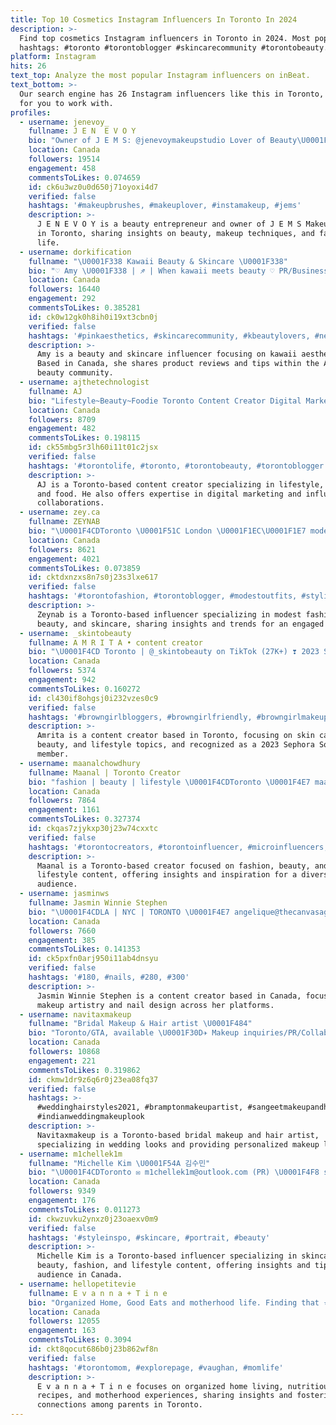 ```yaml
---
title: Top 10 Cosmetics Instagram Influencers In Toronto In 2024
description: >-
  Find top cosmetics Instagram influencers in Toronto in 2024. Most popular
  hashtags: #toronto #torontoblogger #skincarecommunity #torontobeauty.
platform: Instagram
hits: 26
text_top: Analyze the most popular Instagram influencers on inBeat.
text_bottom: >-
  Our search engine has 26 Instagram influencers like this in Toronto, Canada
  for you to work with.
profiles:
  - username: jenevoy_
    fullname: J E N  E V O Y
    bio: "Owner of J E M S: @jenevoymakeupstudio Lover of Beauty\U0001F484 Wifey to Ryan \U0001F469‍❤️‍\U0001F468 Mama to Scottie \U0001F467 I show it all on here & more!\U0001F48B \U0001F4CDToronto, Canada"
    location: Canada
    followers: 19514
    engagement: 458
    commentsToLikes: 0.074659
    id: ck6u3wz0u0d650j71oyoxi4d7
    verified: false
    hashtags: '#makeupbrushes, #makeuplover, #instamakeup, #jems'
    description: >-
      J E N E V O Y is a beauty entrepreneur and owner of J E M S Makeup Studio
      in Toronto, sharing insights on beauty, makeup techniques, and family
      life.
  - username: dorkification
    fullname: "\U0001F338 Kawaii Beauty & Skincare \U0001F338"
    bio: "♡ Amy \U0001F338 | ♐ | When kawaii meets beauty ♡ PR/Business: ♡ Email | \U0001F1E8\U0001F1E6\U0001F1FA\U0001F1F8 mailbox ♡ Yesstyle code: DORKIE1 ♡ #kawaiibeauty | #abcommunity @kawaiivy.cat"
    location: Canada
    followers: 16440
    engagement: 292
    commentsToLikes: 0.385281
    id: ck0w12gk0h8ih0i19xt3cbn0j
    verified: false
    hashtags: '#pinkaesthetics, #skincarecommunity, #kbeautylovers, #newskincare'
    description: >-
      Amy is a beauty and skincare influencer focusing on kawaii aesthetics.
      Based in Canada, she shares product reviews and tips within the Asian
      beauty community.
  - username: ajthetechnologist
    fullname: AJ
    bio: "Lifestyle~Beauty~Foodie Toronto Content Creator Digital Marketing Strategist PR/Collabs\U0001F48C: technologist.aj@gmail.com"
    location: Canada
    followers: 8709
    engagement: 482
    commentsToLikes: 0.198115
    id: ck55mbg5r3lh60i11t01c2jsx
    verified: false
    hashtags: '#torontolife, #toronto, #torontobeauty, #torontoblogger'
    description: >-
      AJ is a Toronto-based content creator specializing in lifestyle, beauty,
      and food. He also offers expertise in digital marketing and influencer
      collaborations.
  - username: zey.ca
    fullname: ZEYNAB
    bio: "\U0001F4CDToronto \U0001F51C London \U0001F1EC\U0001F1E7 modest fashion, beauty & skincare ✉️ itszeynabm@gmail.com more links ⬇️"
    location: Canada
    followers: 8621
    engagement: 4021
    commentsToLikes: 0.073859
    id: cktdxnzxs8n7s0j23s3lxe617
    verified: false
    hashtags: '#torontofashion, #torontoblogger, #modestoutfits, #stylingmodestly'
    description: >-
      Zeynab is a Toronto-based influencer specializing in modest fashion,
      beauty, and skincare, sharing insights and trends for an engaged audience.
  - username: _skintobeauty
    fullname: A M R I T A • content creator
    bio: "\U0001F4CD Toronto | @_skintobeauty on TikTok (27K+) ❣️ 2023 Sephora Squad \U0001F48C amritabanik318@gmail.com ✨ skin enthusiast, beauty, lifestyle"
    location: Canada
    followers: 5374
    engagement: 942
    commentsToLikes: 0.160272
    id: cl430if8ohgsj0i232vzes0c9
    verified: false
    hashtags: '#browngirlbloggers, #browngirlfriendly, #browngirlmakeup, #grwmmakeup'
    description: >-
      Amrita is a content creator based in Toronto, focusing on skin care,
      beauty, and lifestyle topics, and recognized as a 2023 Sephora Squad
      member.
  - username: maanalchowdhury
    fullname: Maanal | Toronto Creator
    bio: "fashion | beauty | lifestyle \U0001F4CDToronto \U0001F4E7 maanalmarketing@gmail.com"
    location: Canada
    followers: 7864
    engagement: 1161
    commentsToLikes: 0.327374
    id: ckqas7zjykxp30j23w74cxxtc
    verified: false
    hashtags: '#torontocreators, #torontoinfluencer, #microinfluencers, #discoverunder10k'
    description: >-
      Maanal is a Toronto-based creator focused on fashion, beauty, and
      lifestyle content, offering insights and inspiration for a diverse
      audience.
  - username: jasminws
    fullname: Jasmin Winnie Stephen
    bio: "\U0001F4CDLA | NYC | TORONTO \U0001F4E7 angelique@thecanvasagency.com \U0001F4E7 makeup@jasminws.com"
    location: Canada
    followers: 7660
    engagement: 385
    commentsToLikes: 0.141353
    id: ck5pxfn0arj950i11ab4dnsyu
    verified: false
    hashtags: '#180, #nails, #280, #300'
    description: >-
      Jasmin Winnie Stephen is a content creator based in Canada, focusing on
      makeup artistry and nail design across her platforms.
  - username: navitaxmakeup
    fullname: "Bridal Makeup & Hair artist \U0001F484"
    bio: "Toronto/GTA, available \U0001F30D✈️ Makeup inquiries/PR/Collabs ⤵️ Makeup & hair 1:1 lessons \U0001F484 Navitaxmakeup@gmail.com #Gtamua #torontomua #gtamakeupartist"
    location: Canada
    followers: 10868
    engagement: 221
    commentsToLikes: 0.319862
    id: ckmw1dr9z6q6r0j23ea08fq37
    verified: false
    hashtags: >-
      #weddinghairstyles2021, #bramptonmakeupartist, #sangeetmakeupandhair,
      #indianweddingmakeuplook
    description: >-
      Navitaxmakeup is a Toronto-based bridal makeup and hair artist,
      specializing in wedding looks and providing personalized makeup lessons.
  - username: m1chellek1m
    fullname: "Michelle Kim \U0001F54A️ 김수민"
    bio: "\U0001F4CDToronto ✉️ m1chellek1m@outlook.com (PR) \U0001F4F8 skincare | beauty | fashion | lifestyle"
    location: Canada
    followers: 9349
    engagement: 176
    commentsToLikes: 0.011273
    id: ckwzuvku2ynxz0j23oaexv0m9
    verified: false
    hashtags: '#styleinspo, #skincare, #portrait, #beauty'
    description: >-
      Michelle Kim is a Toronto-based influencer specializing in skincare,
      beauty, fashion, and lifestyle content, offering insights and tips for her
      audience in Canada.
  - username: hellopetitevie
    fullname: E v a n n a + T i n e
    bio: "Organized Home, Good Eats and motherhood life. Finding that ⭐️one⭐️ mom friend for life. 4 kids \U0001F467\U0001F467\U0001F467\U0001F466 \U0001F4CDToronto \U0001F1E8\U0001F1E6 Founders of @petitevie_masks"
    location: Canada
    followers: 12055
    engagement: 163
    commentsToLikes: 0.3094
    id: ckt8qocut686b0j23b862wf8n
    verified: false
    hashtags: '#torontomom, #explorepage, #vaughan, #momlife'
    description: >-
      E v a n n a + T i n e focuses on organized home living, nutritious
      recipes, and motherhood experiences, sharing insights and fostering
      connections among parents in Toronto.
---
```


